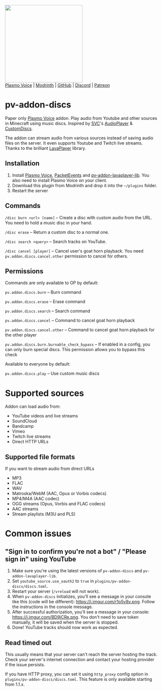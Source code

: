 <img src="https://i.imgur.com/4o67Wn1.png" width="256"/>

<div>
    <a href="https://modrinth.com/mod/plasmo-voice">Plasmo Voice</a>
    <span> | </span>
    <a href="https://modrinth.com/plugin/pv-addon-discs">Modrinth</a>
    <span> | </span>
    <a href="https://github.com/plasmoapp/pv-addon-discs/">GitHub</a>
    <span> | </span>
    <a href="https://discord.com/invite/uueEqzwCJJ">Discord</a>
     <span> | </span>
    <a href="https://www.patreon.com/plasmomc">Patreon</a>
</div>

# pv-addon-discs

Paper only [Plasmo Voice](https://github.com/plasmoapp/plasmo-voice) addon. Play audio from Youtube and other sources in Minecraft using music discs. Inspired by [SVC](https://github.com/henkelmax/simple-voice-chat)'s [AudioPlayer](https://github.com/henkelmax/audio-player) & [CustomDiscs](https://github.com/Navoei/CustomDiscs).

The addon can stream audio from various sources instead of saving audio files on the server. It even supports Youtube and Twitch live streams. Thanks to the brilliant [LavaPlayer](https://github.com/lavalink-devs/lavaplayer) library.

## Installation

1. Install [Plasmo Voice](https://modrinth.com/mod/plasmo-voice), [PacketEvents](https://modrinth.com/plugin/packetevents) and [pv-addon-lavaplayer-lib](https://modrinth.com/mod/pv-addon-lavaplayer-lib). You also need to install Plasmo Voice on your client.
2. Download this plugin from Modrinth and drop it into the `~/plugins` folder.
3. Restart the server

## Commands

`/disc burn <url> [name]` – Create a disc with custom audio from the URL. You need to hold a music disc in your hand.

`/disc erase` – Return a custom disc to a normal one.

`/disc search <query>` – Search tracks on YouTube.

`/disc cancel [player]` – Cancel user's goat horn playback. You need `pv.addon.discs.cancel.other` permission to cancel for others.

## Permissions

Commands are only available to OP by default:

`pv.addon.discs.burn` – Burn command

`pv.addon.discs.erase` – Erase command

`pv.addon.discs.search` – Search command

`pv.addon.discs.cancel` – Command to cancel goat horn playback

`pv.addon.discs.cancel.other` – Command to cancel goat horn playback for the other player

`pv.addon.discs.burn.burnable_check_bypass` – If enabled in a config, you can only burn special discs. This permission allows you to bypass this check

Available to everyone by default:

`pv.addon.discs.play` – Use custom music discs

# Supported sources

Addon can load audio from:

- YouTube videos and live streams
- SoundCloud
- Bandcamp
- Vimeo
- Twitch live streams
- Direct HTTP URLs

## Supported file formats

If you want to stream audio from direct URLs

- MP3
- FLAC
- WAV
- Matroska/WebM (AAC, Opus or Vorbis codecs)
- MP4/M4A (AAC codec)
- OGG streams (Opus, Vorbis and FLAC codecs)
- AAC streams
- Stream playlists (M3U and PLS)

# Common issues

## "Sign in to confirm you're not a bot" / "Please sign in" using YouTube
1) Make sure you're using the latest versions of `pv-addon-discs` and `pv-addon-lavaplayer-lib`.
2) Set `youtube_source.use_oauth2` to `true` in `plugins/pv-addon-discs/discs.toml`.
3) Restart your server (`/vreload` will not work).
4) When `pv-addon-discs` initializes, you'll see a message in your console like this (code will be different): https://i.imgur.com/r1o5v8v.png. Follow the instructions in the console message.
5) After successful authorization, you'll see a message in your console: https://i.imgur.com/BD9jCRe.png. You don't need to save token manually, it will be saved when the server is stopped.
6) Done! YouTube tracks should now work as expected.

## Read timed out
This usually means that your server can't reach the server hosting the track.
Check your server's internet connection and contact your hosting provider if the issue persists.

If you have HTTP proxy, you can set it using `http_proxy` config option in `plugins/pv-addon-discs/discs.toml`.
This feature is only available starting from 1.1.x.
